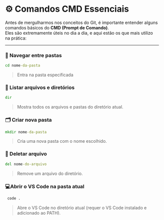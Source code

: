 # ⚙️ Comandos CMD Essenciais

Antes de mergulharmos nos conceitos do Git, é importante entender alguns comandos básicos do **CMD (Prompt de Comando)**.  
Eles são extremamente úteis no dia a dia, e aqui estão os que mais utilizo na prática:

---

### 📂 Navegar entre pastas

```cmd
cd nome-da-pasta
```

> Entra na pasta especificada

### 📄 Listar arquivos e diretórios

```cmd
dir
```
> Mostra todos os arquivos e pastas do diretório atual.

### 🗂️ Criar nova pasta

```cmd
mkdir nome-da-pasta
```
>Cria uma nova pasta com o nome escolhido.


### 🧹 Deletar arquivo
```cmd
del nome-do-arquivo
```
>Remove um arquivo do diretório.


### 💻Abrir o VS Code na pasta atual
```cmd
 code .
 ```
 >Abre o VS Code no diretório atual (requer o VS Code instalado e adicionado ao PATH).
